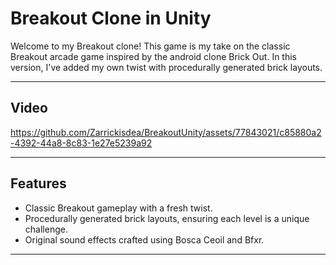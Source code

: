 # Breakout Clone in Unity

Welcome to my Breakout clone! This game is my take on the classic Breakout arcade game inspired by the android clone Brick Out. In this version, I've added my own twist with procedurally generated brick layouts.

---

## Video


https://github.com/Zarrickisdea/BreakoutUnity/assets/77843021/c85880a2-4392-44a8-8c83-1e27e5239a92


---

## Features

- Classic Breakout gameplay with a fresh twist.
- Procedurally generated brick layouts, ensuring each level is a unique challenge.
- Original sound effects crafted using Bosca Ceoil and Bfxr.

---
